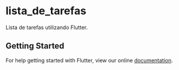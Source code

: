 # lista_de_tarefas

Lista de tarefas utilizando Flutter.

## Getting Started

For help getting started with Flutter, view our online
[documentation](https://flutter.io/).

